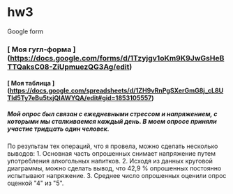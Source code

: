 # hw3
Google form
### [ Моя гугл-форма ] (https://docs.google.com/forms/d/1Tzyjgv1oKm9K9JwGsHeBTTQaksC08-ZiUpmuezQG3Ag/edit)
#### [ Моя таблица ] (https://docs.google.com/spreadsheets/d/1ZH9vRnPgSXerGmG8j_cL8UTId5Ty7eBu5txjQIAWYQA/edit#gid=1853105557)
##### Мой опрос был связан с ежедневными стрессом и напряжением, с которыми мы сталкиваемся каждый день. В моем опросе приняли участие тридцать один человек. 
По результам тех операций, что я провела, можно сделать несколько выводов:
    1. Основная часть опрошенных снимает напряжение путем употребления алкогольных напитков. 
    2. Исходя из данных круговой диаграммы, можно сделать вывод, что 42,9 % опрошенных постоянно испытывают напряжение. 
    3. Среднее число опрошенных оценили опрос оценкой "4" из "5".
